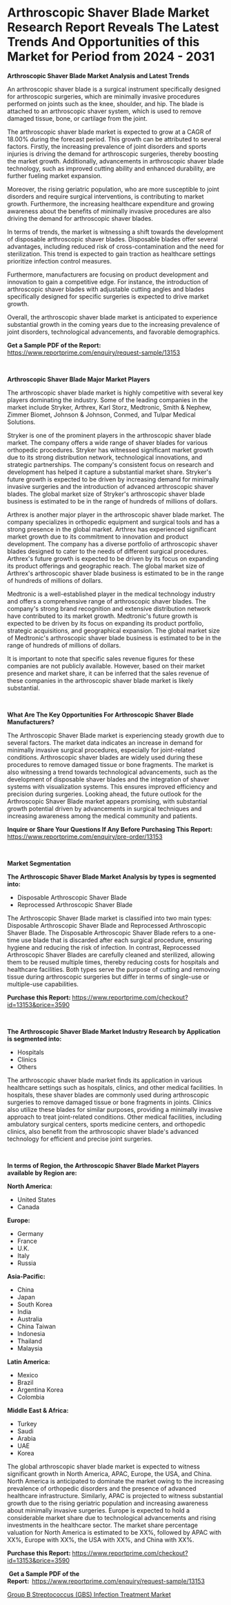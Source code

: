 <p><h1>Arthroscopic Shaver Blade Market Research Report Reveals The Latest Trends And Opportunities of this Market for Period from 2024 - 2031</h1></p><p><strong>Arthroscopic Shaver Blade Market Analysis and Latest Trends</strong></p>
<p><p>An arthroscopic shaver blade is a surgical instrument specifically designed for arthroscopic surgeries, which are minimally invasive procedures performed on joints such as the knee, shoulder, and hip. The blade is attached to an arthroscopic shaver system, which is used to remove damaged tissue, bone, or cartilage from the joint.</p><p>The arthroscopic shaver blade market is expected to grow at a CAGR of 18.00% during the forecast period. This growth can be attributed to several factors. Firstly, the increasing prevalence of joint disorders and sports injuries is driving the demand for arthroscopic surgeries, thereby boosting the market growth. Additionally, advancements in arthroscopic shaver blade technology, such as improved cutting ability and enhanced durability, are further fueling market expansion.</p><p>Moreover, the rising geriatric population, who are more susceptible to joint disorders and require surgical interventions, is contributing to market growth. Furthermore, the increasing healthcare expenditure and growing awareness about the benefits of minimally invasive procedures are also driving the demand for arthroscopic shaver blades.</p><p>In terms of trends, the market is witnessing a shift towards the development of disposable arthroscopic shaver blades. Disposable blades offer several advantages, including reduced risk of cross-contamination and the need for sterilization. This trend is expected to gain traction as healthcare settings prioritize infection control measures.</p><p>Furthermore, manufacturers are focusing on product development and innovation to gain a competitive edge. For instance, the introduction of arthroscopic shaver blades with adjustable cutting angles and blades specifically designed for specific surgeries is expected to drive market growth.</p><p>Overall, the arthroscopic shaver blade market is anticipated to experience substantial growth in the coming years due to the increasing prevalence of joint disorders, technological advancements, and favorable demographics.</p></p>
<p><strong>Get a Sample PDF of the Report:&nbsp;</strong> <a href="https://www.reportprime.com/enquiry/request-sample/13153">https://www.reportprime.com/enquiry/request-sample/13153</a></p>
<p>&nbsp;</p>
<p><strong>Arthroscopic Shaver Blade Major Market Players</strong></p>
<p><p>The arthroscopic shaver blade market is highly competitive with several key players dominating the industry. Some of the leading companies in the market include Stryker, Arthrex, Karl Storz, Medtronic, Smith & Nephew, Zimmer Biomet, Johnson & Johnson, Conmed, and Tulpar Medical Solutions. </p><p>Stryker is one of the prominent players in the arthroscopic shaver blade market. The company offers a wide range of shaver blades for various orthopedic procedures. Stryker has witnessed significant market growth due to its strong distribution network, technological innovations, and strategic partnerships. The company's consistent focus on research and development has helped it capture a substantial market share. Stryker's future growth is expected to be driven by increasing demand for minimally invasive surgeries and the introduction of advanced arthroscopic shaver blades. The global market size of Stryker's arthroscopic shaver blade business is estimated to be in the range of hundreds of millions of dollars.</p><p>Arthrex is another major player in the arthroscopic shaver blade market. The company specializes in orthopedic equipment and surgical tools and has a strong presence in the global market. Arthrex has experienced significant market growth due to its commitment to innovation and product development. The company has a diverse portfolio of arthroscopic shaver blades designed to cater to the needs of different surgical procedures. Arthrex's future growth is expected to be driven by its focus on expanding its product offerings and geographic reach. The global market size of Arthrex's arthroscopic shaver blade business is estimated to be in the range of hundreds of millions of dollars.</p><p>Medtronic is a well-established player in the medical technology industry and offers a comprehensive range of arthroscopic shaver blades. The company's strong brand recognition and extensive distribution network have contributed to its market growth. Medtronic's future growth is expected to be driven by its focus on expanding its product portfolio, strategic acquisitions, and geographical expansion. The global market size of Medtronic's arthroscopic shaver blade business is estimated to be in the range of hundreds of millions of dollars.</p><p>It is important to note that specific sales revenue figures for these companies are not publicly available. However, based on their market presence and market share, it can be inferred that the sales revenue of these companies in the arthroscopic shaver blade market is likely substantial.</p></p>
<p>&nbsp;</p>
<p><strong>What Are The Key Opportunities For Arthroscopic Shaver Blade Manufacturers?</strong></p>
<p><p>The Arthroscopic Shaver Blade market is experiencing steady growth due to several factors. The market data indicates an increase in demand for minimally invasive surgical procedures, especially for joint-related conditions. Arthroscopic shaver blades are widely used during these procedures to remove damaged tissue or bone fragments. The market is also witnessing a trend towards technological advancements, such as the development of disposable shaver blades and the integration of shaver systems with visualization systems. This ensures improved efficiency and precision during surgeries. Looking ahead, the future outlook for the Arthroscopic Shaver Blade market appears promising, with substantial growth potential driven by advancements in surgical techniques and increasing awareness among the medical community and patients.</p></p>
<p><strong>Inquire or Share Your Questions If Any Before Purchasing This Report:</strong> <a href="https://www.reportprime.com/enquiry/pre-order/13153">https://www.reportprime.com/enquiry/pre-order/13153</a></p>
<p>&nbsp;</p>
<p><strong>Market Segmentation</strong></p>
<p><strong>The Arthroscopic Shaver Blade Market Analysis by types is segmented into:</strong></p>
<p><ul><li>Disposable Arthroscopic Shaver Blade</li><li>Reprocessed Arthroscopic Shaver Blade</li></ul></p>
<p><p>The Arthroscopic Shaver Blade market is classified into two main types: Disposable Arthroscopic Shaver Blade and Reprocessed Arthroscopic Shaver Blade. The Disposable Arthroscopic Shaver Blade refers to a one-time use blade that is discarded after each surgical procedure, ensuring hygiene and reducing the risk of infection. In contrast, Reprocessed Arthroscopic Shaver Blades are carefully cleaned and sterilized, allowing them to be reused multiple times, thereby reducing costs for hospitals and healthcare facilities. Both types serve the purpose of cutting and removing tissue during arthroscopic surgeries but differ in terms of single-use or multiple-use capabilities.</p></p>
<p><strong>Purchase this Report:&nbsp;</strong><a href="https://www.reportprime.com/checkout?id=13153&price=3590">https://www.reportprime.com/checkout?id=13153&price=3590</a></p>
<p>&nbsp;</p>
<p><strong>The Arthroscopic Shaver Blade Market Industry Research by Application is segmented into:</strong></p>
<p><ul><li>Hospitals</li><li>Clinics</li><li>Others</li></ul></p>
<p><p>The arthroscopic shaver blade market finds its application in various healthcare settings such as hospitals, clinics, and other medical facilities. In hospitals, these shaver blades are commonly used during arthroscopic surgeries to remove damaged tissue or bone fragments in joints. Clinics also utilize these blades for similar purposes, providing a minimally invasive approach to treat joint-related conditions. Other medical facilities, including ambulatory surgical centers, sports medicine centers, and orthopedic clinics, also benefit from the arthroscopic shaver blade's advanced technology for efficient and precise joint surgeries.</p></p>
<p>&nbsp;</p>
<p><strong>In terms of Region, the Arthroscopic Shaver Blade Market Players available by Region are:</strong></p>
<p>
    <p> <strong> North America: </strong>
        <ul>
            <li>United States</li>
            <li>Canada</li>
        </ul>
        </p> 
    <p> <strong> Europe: </strong>
        <ul>
            <li>Germany</li>
            <li>France</li>
            <li>U.K.</li>
            <li>Italy</li>
            <li>Russia</li>
        </ul>
        </p> 
    <p> <strong> Asia-Pacific: </strong>
        <ul>
            <li>China</li>
            <li>Japan</li>
            <li>South Korea</li>
            <li>India</li>
            <li>Australia</li>
            <li>China Taiwan</li>
            <li>Indonesia</li>
            <li>Thailand</li>
            <li>Malaysia</li>
        </ul>
        </p> 
    <p> <strong> Latin America: </strong>
        <ul>
            <li>Mexico</li>
            <li>Brazil</li>
            <li>Argentina Korea</li>
            <li>Colombia</li>
        </ul>
        </p> 
    <p> <strong> Middle East & Africa: </strong>
        <ul>
            <li>Turkey</li>
            <li>Saudi</li>
            <li>Arabia</li>
            <li>UAE</li>
            <li>Korea</li>
        </ul>
    </p>
    </p>
<p><p>The global arthroscopic shaver blade market is expected to witness significant growth in North America, APAC, Europe, the USA, and China. North America is anticipated to dominate the market owing to the increasing prevalence of orthopedic disorders and the presence of advanced healthcare infrastructure. Similarly, APAC is projected to witness substantial growth due to the rising geriatric population and increasing awareness about minimally invasive surgeries. Europe is expected to hold a considerable market share due to technological advancements and rising investments in the healthcare sector. The market share percentage valuation for North America is estimated to be XX%, followed by APAC with XX%, Europe with XX%, the USA with XX%, and China with XX%.</p></p>
<p><strong>Purchase this Report: </strong><a href="https://www.reportprime.com/checkout?id=13153&price=3590">https://www.reportprime.com/checkout?id=13153&price=3590</a></p>
<p>&nbsp;<strong>Get a Sample PDF of the Report:&nbsp;&nbsp;</strong><a href="https://www.reportprime.com/enquiry/request-sample/13153">https://www.reportprime.com/enquiry/request-sample/13153</a></p>
<p><strong></strong></p>
<p><p><a href="https://github.com/redneck06/Market-Research-Report-List-1/blob/main/group-b-streptococcus-gbs-infection-treatment-market.md">Group B Streptococcus (GBS) Infection Treatment Market</a></p></p>